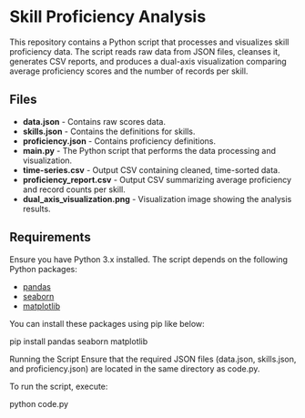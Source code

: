 # Skill Proficiency Analysis

This repository contains a Python script that processes and visualizes skill proficiency data. The script reads raw data from JSON files, cleanses it, generates CSV reports, and produces a dual-axis visualization comparing average proficiency scores and the number of records per skill.

## Files

- **data.json** - Contains raw scores data.
- **skills.json** - Contains the definitions for skills.
- **proficiency.json** - Contains proficiency definitions.
- **main.py** - The Python script that performs the data processing and visualization.
- **time-series.csv** - Output CSV containing cleaned, time-sorted data.
- **proficiency_report.csv** - Output CSV summarizing average proficiency and record counts per skill.
- **dual_axis_visualization.png** - Visualization image showing the analysis results.

## Requirements

Ensure you have Python 3.x installed. The script depends on the following Python packages:

- [pandas](https://pandas.pydata.org/)
- [seaborn](https://seaborn.pydata.org/)
- [matplotlib](https://matplotlib.org/)

You can install these packages using pip like below:

pip install pandas seaborn matplotlib

Running the Script
Ensure that the required JSON files (data.json, skills.json, and proficiency.json) are located in the same directory as code.py.

To run the script, execute:

python code.py
